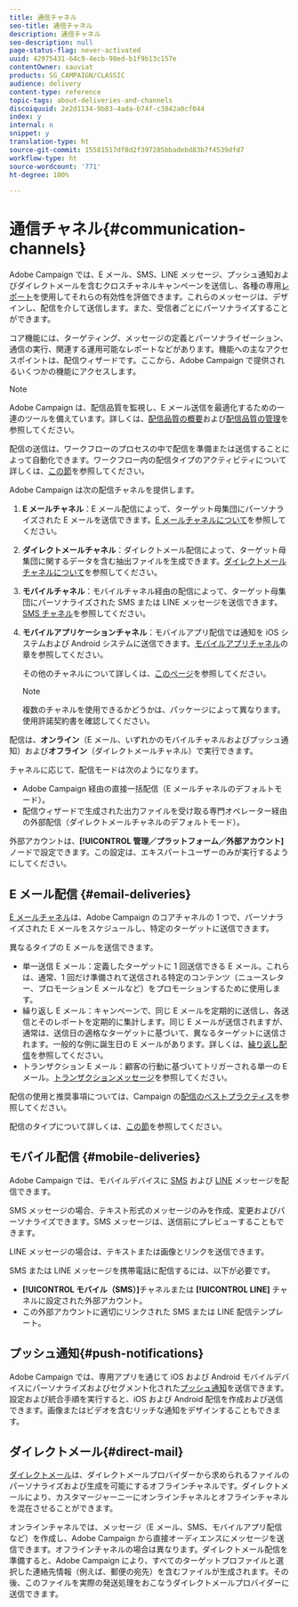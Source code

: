 ```yaml
---
title: 通信チャネル
seo-title: 通信チャネル
description: 通信チャネル
seo-description: null
page-status-flag: never-activated
uuid: 42975431-64c9-4ecb-98ed-b1f9b13c157e
contentOwner: sauviat
products: SG_CAMPAIGN/CLASSIC
audience: delivery
content-type: reference
topic-tags: about-deliveries-and-channels
discoiquuid: 2e2d1134-9b83-4ada-b74f-c3842a0cf044
index: y
internal: n
snippet: y
translation-type: ht
source-git-commit: 15581517df8d2f397285bbadebd83b7f4539dfd7
workflow-type: ht
source-wordcount: '771'
ht-degree: 100%

---
```



# 通信チャネル{#communication-channels}

Adobe Campaign では、E メール、SMS、LINE メッセージ、プッシュ通知およびダイレクトメールを含むクロスチャネルキャンペーンを送信し、各種の専用[レポート](../../reporting/using/delivery-reports.md)を使用してそれらの有効性を評価できます。これらのメッセージは、デザインし、配信を介して送信します。また、受信者ごとにパーソナライズすることができます。

コア機能には、ターゲティング、メッセージの定義とパーソナライゼーション、通信の実行、関連する運用可能なレポートなどがあります。機能への主なアクセスポイントは、配信ウィザードです。ここから、Adobe Campaign で提供されるいくつかの機能にアクセスします。

>[!NOTE]
>
>Adobe Campaign は、配信品質を監視し、E メール送信を最適化するための一連のツールを備えています。詳しくは、[配信品質の概要](https://docs.adobe.com/content/help/ja-JP/campaign-classic/using/sending-messages/deliverability-management/about-deliverability.html)および[配信品質の管理](../../delivery/using/about-deliverability.md)を参照してください。

配信の送信は、ワークフローのプロセスの中で配信を準備または送信することによって自動化できます。ワークフロー内の配信タイプのアクティビティについて詳しくは、[この節](../../workflow/using/about-action-activities.md)を参照してください。

Adobe Campaign は次の配信チャネルを提供します。

1. **E メールチャネル**：E メール配信によって、ターゲット母集団にパーソナライズされた E メールを送信できます。[E メールチャネルについて](../../delivery/using/about-email-channel.md)を参照してください。
1. **ダイレクトメールチャネル**：ダイレクトメール配信によって、ターゲット母集団に関するデータを含む抽出ファイルを生成できます。[ダイレクトメールチャネルについて](../../delivery/using/about-direct-mail-channel.md)を参照してください。
1. **モバイルチャネル**：モバイルチャネル経由の配信によって、ターゲット母集団にパーソナライズされた SMS または LINE メッセージを送信できます。[SMS チャネル](../../delivery/using/sms-channel.md)を参照してください。
1. **モバイルアプリケーションチャネル**：モバイルアプリ配信では通知を iOS システムおよび Android システムに送信できます。[モバイルアプリチャネル](../../delivery/using/about-mobile-app-channel.md)の章を参照してください。

   その他のチャネルについて詳しくは、[このページ](../../delivery/using/other-channels.md)を参照してください。

   >[!NOTE]
   >
   >複数のチャネルを使用できるかどうかは、パッケージによって異なります。使用許諾契約書を確認してください。

配信は、**オンライン**（E メール、いずれかのモバイルチャネルおよびプッシュ通知）および&#x200B;**オフライン**（ダイレクトメールチャネル）で実行できます。

チャネルに応じて、配信モードは次のようになります。

* Adobe Campaign 経由の直接一括配信（E メールチャネルのデフォルトモード）。
* 配信ウィザードで生成された出力ファイルを受け取る専門オペレーター経由の外部配信（ダイレクトメールチャネルのデフォルトモード）。

外部アカウントは、**[!UICONTROL 管理／プラットフォーム／外部アカウント]**&#x200B;ノードで設定できます。この設定は、エキスパートユーザーのみが実行するようにしてください。

## E メール配信 {#email-deliveries}

[E メールチャネル](../../delivery/using/about-email-channel.md)は、Adobe Campaign のコアチャネルの 1 つで、パーソナライズされた E メールをスケジュールし、特定のターゲットに送信できます。

異なるタイプの E メールを送信できます。

* 単一送信 E メール：定義したターゲットに 1 回送信できる E メール。これらは、通常、1 回だけ準備されて送信される特定のコンテンツ（ニュースレター、プロモーション E メールなど）をプロモーションするために使用します。
* 繰り返し E メール：キャンペーンで、同じ E メールを定期的に送信し、各送信とそのレポートを定期的に集計します。同じ E メールが送信されますが、通常は、送信日の適格なターゲットに基づいて、異なるターゲットに送信されます。一般的な例に誕生日の E メールがあります。詳しくは、[繰り返し配信](../../workflow/using/recurring-delivery.md)を参照してください。
* トランザクション E メール：顧客の行動に基づいてトリガーされる単一の E メール。[トランザクションメッセージ](../../message-center/using/about-transactional-messaging.md)を参照してください。

配信の使用と推奨事項については、Campaign の[配信のベストプラクティス](https://docs.campaign.adobe.com/doc/AC/getting_started/JA/deliveryBestPractices.html)を参照してください。

配信のタイプについて詳しくは、[この節](../../delivery/using/types-of-deliveries.md)を参照してください。

## モバイル配信 {#mobile-deliveries}

Adobe Campaign では、モバイルデバイスに [SMS](../../delivery/using/sms-channel.md) および [LINE](../../delivery/using/line-channel.md) メッセージを配信できます。

SMS メッセージの場合、テキスト形式のメッセージのみを作成、変更およびパーソナライズできます。SMS メッセージは、送信前にプレビューすることもできます。

LINE メッセージの場合は、テキストまたは画像とリンクを送信できます。

SMS または LINE メッセージを携帯電話に配信するには、以下が必要です。

* **[!UICONTROL モバイル（SMS）]**&#x200B;チャネルまたは **[!UICONTROL LINE]** チャネルに設定された外部アカウント。
* この外部アカウントに適切にリンクされた SMS または LINE 配信テンプレート。

## プッシュ通知{#push-notifications}

Adobe Campaign では、専用アプリを通じて iOS および Android モバイルデバイスにパーソナライズおよびセグメント化された[プッシュ通知](../../delivery/using/about-mobile-app-channel.md)を送信できます。設定および統合手順を実行すると、iOS および Android 配信を作成および送信できます。画像またはビデオを含むリッチな通知をデザインすることもできます。

## ダイレクトメール{#direct-mail}

[ダイレクトメール](../../delivery/using/about-direct-mail-channel.md)は、ダイレクトメールプロバイダーから求められるファイルのパーソナライズおよび生成を可能にするオフラインチャネルです。ダイレクトメールにより、カスタマージャーニーにオンラインチャネルとオフラインチャネルを混在させることができます。

オンラインチャネルでは、メッセージ（E メール、SMS、モバイルアプリ配信など）を作成し、Adobe Campaign から直接オーディエンスにメッセージを送信できます。オフラインチャネルの場合は異なります。ダイレクトメール配信を準備すると、Adobe Campaign により、すべてのターゲットプロファイルと選択した連絡先情報（例えば、郵便の宛先）を含むファイルが生成されます。その後、このファイルを実際の発送処理をおこなうダイレクトメールプロバイダーに送信できます。
